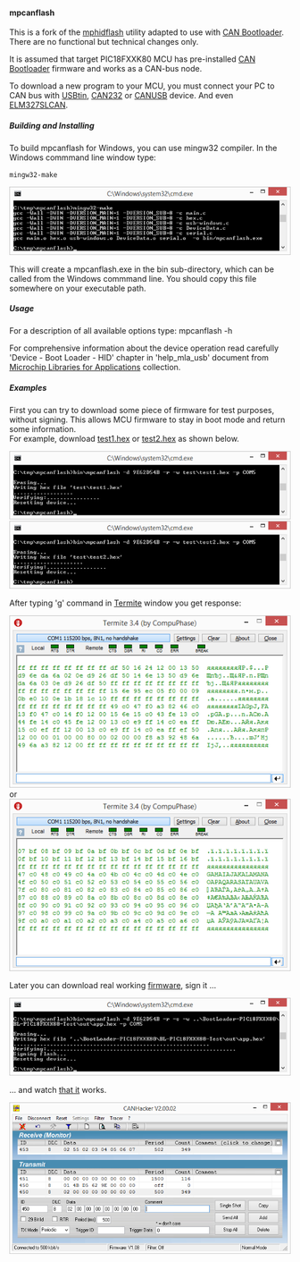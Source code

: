 #### mpcanflash

This is a fork of the [mphidflash](https://github.com/ApertureLabsLtd/mphidflash) utility adapted to use with [CAN Bootloader](https://github.com/qnx425/PIC18FXXK80-CAN-Bootloader). There are no functional but technical changes only.

It is assumed that target PIC18FXXK80 MCU has pre-installed [CAN Bootloader](https://github.com/qnx425/PIC18FXXK80-CAN-Bootloader) firmware and works as a CAN-bus node. 

To download a new program to your MCU, you must connect your PC to CAN bus with [USBtin](https://fischl.de/usbtin/), [CAN232](https://www.can232.com/?page_id=14) or [CANUSB](https://www.can232.com/?page_id=16) device. And even [ELM327SLCAN](https://github.com/qnx425/ELM327SLCAN).


##### Building and Installing

To build mpcanflash for Windows, you can use mingw32 compiler. In the Windows commmand line window type:

	mingw32-make

![](images/make-util.png)

This will create a mpcanflash.exe in the bin sub-directory, which can be called from the Windows commmand line. You should copy this file somewhere on your executable path.

##### Usage

For a description of all available options type: mpcanflash -h

For comprehensive information about the device operation read carefully 'Device - Boot Loader - HID' chapter in 'help\_mla\_usb' document from [Microchip Libraries for Applications](https://www.microchip.com/mplab/microchip-libraries-for-applications) collection.

##### Examples

First you can try to download some piece of firmware for test purposes, without signing. This allows MCU firmware to stay in boot mode and return some information.  
For example, download [test1.hex](test/test1.hex) or [test2.hex](test/test2.hex) as shown below.

![](images/down-test1.png)
![](images/down-test2.png)

After typing 'g' command in [Termite](https://www.compuphase.com/software_termite.htm) window you get response:

![](images/ss-test1.png)  
or  
![](images/ss-test2.png)

Later you can download real working [firmware](test/app.hex), sign it ...

![](images/down-app.png)  

... and watch [that it](test/mpcanflash.txl) works.  

![](images/app.png)
